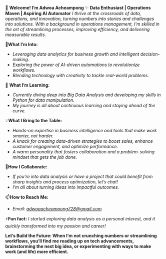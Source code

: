 👋 **Welcome! I’m Adwoa Acheampong**
✨ **Data Enthusiast | Operations Maven | Aspiring AI Automator**
   *I thrive at the crossroads of data, operations, and innovation, turning numbers into stories and challenges into solutions. 
   With a background in operations management, I’m skilled in the art of streamlining processes, improving efficiency, 
   and delivering measurable results.*

👀**What I’m Into:**
- *Leveraging data analytics for business growth and intelligent decision-making.*
- *Exploring the power of AI-driven automations to revolutionize workflows.*
- *Blending technology with creativity to tackle real-world problems.*

🌱 **What I’m Learning:**
- *Currently diving deep into Big Data Analysis and developing my skills in Python for data manipulation.*
- *My journey is all about continuous learning and staying ahead of the curve.*

💡**What I Bring to the Table:**
- *Hands-on expertise in business intelligence and tools that make work smarter, not harder.*
- *A knack for creating data-driven strategies to boost sales, enhance customer engagement, and optimize performance.*
- *A warm personality that fosters collaboration and a problem-solving mindset that gets the job done.*

💞**How I Collaborate:**
- *If you’re into data analysis or have a project that could benefit from sharp insights and process optimization, let’s chat!*
- *I’m all about turning ideas into impactful outcomes.*

📫**How to Reach Me:**
- *Email: adwoaacheampong728@gmail.com*

⚡**Fun fact:** *I started exploring data analysis as a personal interest, and it quickly transformed into my passion and career!*
  
  **Let’s Build the Future:
  When I’m not crunching numbers or streamlining workflows, you’ll find me reading up on tech advancements, brainstorming the next big idea, 
  or experimenting with ways to make work (and life) more efficient.**

<!---
Adwoa-Acheampong/Adwoa-Acheampong is a ✨ special ✨ repository because its `README.md` (this file) appears on your GitHub profile.
You can click the Preview link to take a look at your changes.
--->
